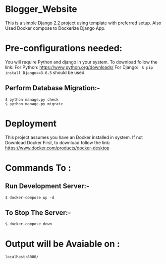 # Blogger_Website
This is a simple Django 2.2 project using template with preferred setup.
Also Used Docker compose to Dockerize Django App.


# Pre-configurations needed:
You will require Python and django in your system. 
To download follow the link:
For Python: https://www.python.org/downloads/
For Django: ``` $ pip install Django==3.0.5``` should be used.
 
## Perform Database Migration:-

```
$ python manage.py check
$ python manage.py migrate 
   ```
   
 # Deployment
 
This project assumes you have an Docker installed in system.
If not Download Docker First, to download follow the link: https://www.docker.com/products/docker-desktop


# Commands To :

## Run Development Server:-
`$ docker-compose up -d`
 
## To Stop The Server:-
 `$ docker-compose down`  
 

# Output will be Avaiable on : 

``` localhost:8000/ ```
